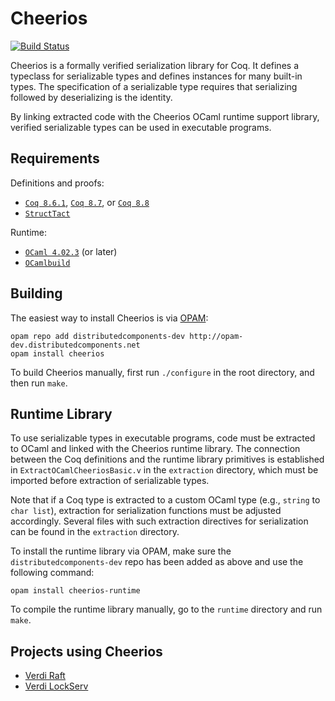 Cheerios
========

[![Build Status](https://api.travis-ci.org/uwplse/cheerios.svg?branch=master)](https://travis-ci.org/uwplse/cheerios)

Cheerios is a formally verified serialization library for Coq. It
defines a typeclass for serializable types and defines instances for
many built-in types. The specification of a serializable type requires
that serializing followed by deserializing is the identity.

By linking extracted code with the Cheerios OCaml runtime support library,
verified serializable types can be used in executable programs.

Requirements
------------

Definitions and proofs:

- [`Coq 8.6.1`](https://coq.inria.fr/coq-86), [`Coq 8.7`](https://coq.inria.fr/coq-87), or [`Coq 8.8`](https://github.com/coq/coq/releases/tag/V8.8.0)
- [`StructTact`](https://github.com/uwplse/StructTact)

Runtime:

- [`OCaml 4.02.3`](https://ocaml.org/docs/install.html) (or later)
- [`OCamlbuild`](https://github.com/ocaml/ocamlbuild)

Building
--------

The easiest way to install Cheerios is via [OPAM](http://opam.ocaml.org/doc/Install.html):

```
opam repo add distributedcomponents-dev http://opam-dev.distributedcomponents.net
opam install cheerios
```

To build Cheerios manually, first run `./configure` in the root directory, and then run `make`.

Runtime Library
---------------

To use serializable types in executable programs, code must be extracted to OCaml and
linked with the Cheerios runtime library. The connection between the Coq definitions
and the runtime library primitives is established in `ExtractOCamlCheeriosBasic.v`
in the `extraction` directory, which must be imported before extraction of serializable
types.

Note that if a Coq type is extracted to a custom OCaml type (e.g., `string` to `char list`),
extraction for serialization functions must be adjusted accordingly. Several files with such
extraction directives for serialization can be found in the `extraction` directory.

To install the runtime library via OPAM, make sure the `distributedcomponents-dev`
repo has been added as above and use the following command:

```
opam install cheerios-runtime
```

To compile the runtime library manually, go to the `runtime` directory and run `make`.

Projects using Cheerios
-----------------------

- [Verdi Raft](https://github.com/uwplse/verdi-raft)
- [Verdi LockServ](https://github.com/DistributedComponents/verdi-lockserv)
